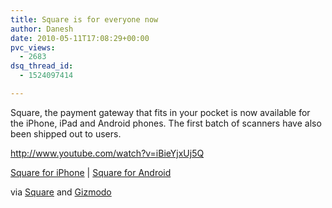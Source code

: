 ```yaml
---
title: Square is for everyone now
author: Danesh
date: 2010-05-11T17:08:29+00:00
pvc_views:
  - 2683
dsq_thread_id:
  - 1524097414

---
```

Square, the payment gateway that fits in your pocket is now available for the iPhone, iPad and Android phones. The first batch of scanners have also been shipped out to users.

http://www.youtube.com/watch?v=iBieYjxUj5Q

[Square for iPhone][1] | [Square for Android][2]

via [Square][3] and [Gizmodo][4]

 [1]: https://squareup.com/itunes/download
 [2]: https://squareup.com/android/download
 [3]: https://squareup.com/letters/taking-time
 [4]: http://gizmodo.com/5536145/now-anybody-can-accept-credit-card-payments-with-square?utm_source=feedburner&utm_medium=feed&utm_campaign=Feed%3A+gizmodo%2Ffull+%28Gizmodo%29